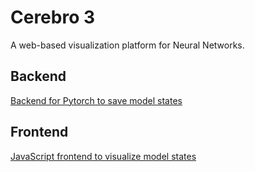 # Cerebro 3

A web-based visualization platform for Neural Networks.

## Backend

[Backend for Pytorch to save model states](backend/pytorch/README.md)

## Frontend

[JavaScript frontend to visualize model states](frontend/README.md)
